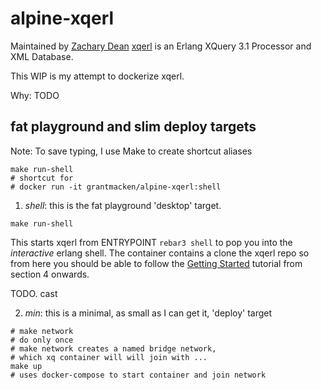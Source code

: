 # alpine-xqerl
 
Maintained by [Zachary Dean](https://github.com/zadean) 
[xqerl](https://zadean.github.io/xqerl) is an Erlang XQuery 3.1 Processor and XML Database.


This WIP is my attempt to dockerize xqerl.

Why: TODO

## fat playground and slim deploy targets

Note: To save typing, I use Make to create shortcut aliases

```
make run-shell
# shortcut for
# docker run -it grantmacken/alpine-xqerl:shell
```

1. *shell*: this is the fat playground 'desktop' target.

```
make run-shell
```
  This starts xqerl from ENTRYPOINT `rebar3 shell` to pop you into
  the *interactive* erlang shell. 
  The container contains a clone the xqerl repo so from here you should be able to follow the 
  [Getting Started](https://github.com/zadean/xqerl/blob/master/docs/src/GettingStarted.md)
  tutorial from section 4 onwards.

TODO. cast


2. *min*: this is a minimal, as small as I can get it, 'deploy' target

```
# make network
# do only once
# make network creates a named bridge network, 
# which xq container will will join with ...
make up
# uses docker-compose to start container and join network
```



 


